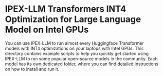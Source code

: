 # IPEX-LLM Transformers INT4 Optimization for Large Language Model on Intel GPUs
You can use IPEX-LLM to run almost every Huggingface Transformer models with INT4 optimizations on your laptops with Intel GPUs. This directory contains example scripts to help you quickly get started using IPEX-LLM to run some popular open-source models in the community. Each model has its own dedicated folder, where you can find detailed instructions on how to install and run it.
